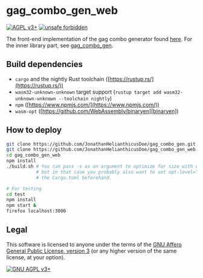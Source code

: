 # gag\_combo\_gen\_web

[![AGPL v3+](https://img.shields.io/badge/license-GNU%20AGPL%20v3%2B-663366)](./LICENSE)
[![unsafe forbidden](https://img.shields.io/badge/unsafe-forbidden-success.svg)](https://github.com/rust-secure-code/safety-dance/)

The front-end implementation of the gag combo generator found
[here](https://zz.nfshost.com/gag_combo_gen_web/index.html). For the inner
library part, see
[gag\_combo\_gen](https://github.com/JonathanHelianthicusDoe/gag_combo_gen).

## Build dependencies

* `cargo` and the nightly Rust toolchain
  ([https://rustup.rs/](https://rustup.rs/))
* `wasm32-unknown-unknown` target support
  (`rustup target add wasm32-unknown-unknown --toolchain nightly`)
* `npm` ([https://www.npmjs.com/](https://www.npmjs.com/))
* `wasm-opt` ([https://github.com/WebAssembly/binaryen][binaryen])

## How to deploy

```bash
git clone https://github.com/JonathanHelianthicusDoe/gag_combo_gen.git
git clone https://github.com/JonathanHelianthicusDoe/gag_combo_gen_web.git
cd gag_combo_gen_web
npm install
./build.sh # You can pass -s as an argument to optimize for size with wasm-opt,
           # but in that case you probably also want to set opt-level="z" in
           # the Cargo.toml beforehand.

# For testing
cd test
npm install
npm start &
firefox localhost:3000
```

## Legal

This software is licensed to anyone under the terms of the [GNU Affero General
Public License, version 3](https://www.gnu.org/licenses/agpl-3.0.en.html) (or
any higher version of the same license, at your option).

[![GNU AGPL v3+](https://www.gnu.org/graphics/agplv3-with-text-162x68.png
"GNU AGPL v3+")](https://www.gnu.org/licenses/agpl-3.0.en.html)

[binaryen]: https://github.com/WebAssembly/binaryen

